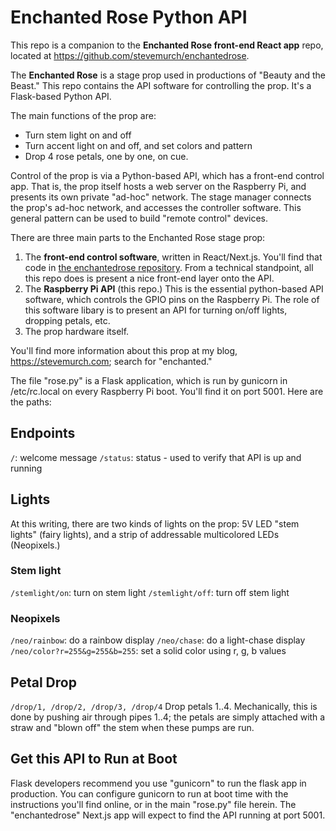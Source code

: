 # Enchanted Rose Python API

This repo is a companion to the **Enchanted Rose front-end React app** repo, located at https://github.com/stevemurch/enchantedrose.

The **Enchanted Rose** is a stage prop used in productions of "Beauty and the Beast." This repo contains the API software for controlling the prop. It's a Flask-based Python API. 

The main functions of the prop are:

- Turn stem light on and off
- Turn accent light on and off, and set colors and pattern
- Drop 4 rose petals, one by one, on cue.

Control of the prop is via a Python-based API, which has a front-end control app. That is, the prop itself hosts a web server on the Raspberry Pi, and presents its own private "ad-hoc" network. The stage manager connects the prop's ad-hoc network, and accesses the controller software. This general pattern can be used to build "remote control" devices.

There are three main parts to the Enchanted Rose stage prop:

1. The **front-end control software**, written in React/Next.js. You'll find that code in [the enchantedrose repository](https://github.com/stevemurch/enchantedrose). From a technical standpoint, all this repo does is present a nice front-end layer onto the API.
2. The **Raspberry Pi API** (this repo.) This is the essential python-based API software, which controls the GPIO pins on the Raspberry Pi. The role of this software libary is to present an API for turning on/off lights, dropping petals, etc.
3. The prop hardware itself.

You'll find more information about this prop at my blog, https://stevemurch.com; search for "enchanted."

The file "rose.py" is a Flask application, which is run by gunicorn in
/etc/rc.local on every Raspberry Pi boot. You'll find it on port 5001.
Here are the paths:

## Endpoints

`/`: welcome message
`/status`: status - used to verify that API is up and running

## Lights

At this writing, there are two kinds of lights on the prop: 5V LED "stem lights" (fairy lights), and a strip of addressable multicolored LEDs (Neopixels.)

### Stem light

`/stemlight/on`: turn on stem light
`/stemlight/off`: turn off stem light

### Neopixels

`/neo/rainbow`: do a rainbow display
`/neo/chase`: do a light-chase display
`/neo/color?r=255&g=255&b=255`: set a solid color using r, g, b values

## Petal Drop

`/drop/1, /drop/2, /drop/3, /drop/4`
Drop petals 1..4. Mechanically, this is done by pushing air through pipes 1..4; the petals are simply attached with a straw and "blown off" the stem when these pumps are run.

## Get this API to Run at Boot

Flask developers recommend you use "gunicorn" to run the flask app in production. You can configure gunicorn to run at boot time with the instructions you'll find online, or in the main "rose.py" file herein. The "enchantedrose" Next.js app will expect to find the API running at port 5001.
